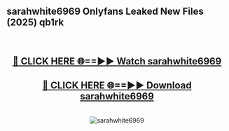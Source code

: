 <h2>sarahwhite6969 Onlyfans Leaked New Files (2025) qb1rk</h2>
<br>
<div align="center">
<h2><a href="https://mediafiles.top/sarahwhite6969&ref=git" rel="nofollow">🔴 CLICK HERE 🌐==►► Watch sarahwhite6969</a></h2>
<h2><a href="https://mediafiles.top/sarahwhite6969&ref=git" rel="nofollow">🔴 CLICK HERE 🌐==►► Download sarahwhite6969</a></h2>
<br>
<a href="https://mediafiles.top/sarahwhite6969&ref=git" rel="nofollow" data-target="animated-image.originalLink"><img src="https://i.ibb.co.com/xMMVF88/686577567.gif" alt="sarahwhite6969" style="max-width: 100%; display: inline-block;" data-target="animated-image.originalImage"></a>
</div>
<br>
<br>